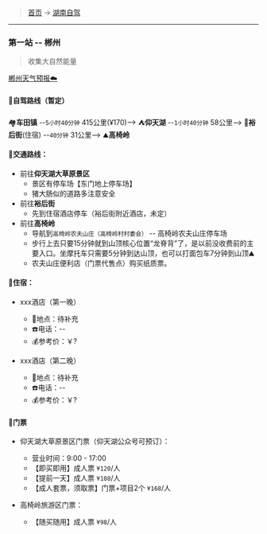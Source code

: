 >  [首页](../../README.md) -> [湖南自驾](../.md)

---

### 第一站 -- 郴州
> 收集大自然能量

[郴州天气预报☁️](https://waptianqi.2345.com/chenzhou-57972.htm)

#### 🚙自驾路线（暂定）
🏘**️车田镇** --`5小时40分钟` 415公里(¥170)--> ⛺**仰天湖** --`1小时40分钟` 58公里-->  🍲**裕后街**(住宿) --`40分钟` 31公里-->️️ ⛰️**高椅岭**

#### 🚗交通路线：
+ 前往**仰天湖大草原景区**
    - 景区有停车场【东门地上停车场】
    - 猪大肠似的道路多注意安全
+ 前往**裕后街**
    - 先到住宿酒店停车（裕后街附近酒店，未定）
+ 前往**高椅岭**
    - 导航到`高椅岭农夫山庄（高椅岭村村委会）` -- 高椅岭农夫山庄停车场
    - 步行上去只要15分钟就到山顶核心位置“龙脊背”了，是以前没收费前的主要入口。坐摩托车只需要5分钟到达山顶，也可以打面包车7分钟到山顶⛰️
    - 农夫山庄便利店（门票代售点）购买纸质票。

#### 🏨住宿：
*  xxx酒店（第一晚）
    + 📍地点：待补充
    +  ☎️电话：--
    +  💰参考价：￥?

*  xxx酒店（第二晚）
    + 📍地点：待补充
    +  ☎️电话：--
    +  💰参考价：￥?

#### 🎫门票
* 仰天湖大草原景区门票（仰天湖公众号可预订）：
    + 营业时间：9:00 - 17:00
    + 【即买即用】成人票 `¥120`/人 
    + 【提前一天】成人票 `¥108`/人 
    + 【成人套票，须取票】门票+项目2个 `¥168`/人 

* 高椅岭旅游区门票：
    + 【随买随用】成人票 `¥98`/人

